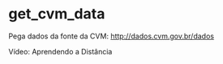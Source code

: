 # get_cvm_data
Pega dados da fonte da CVM: http://dados.cvm.gov.br/dados

Vídeo: Aprendendo a Distância
